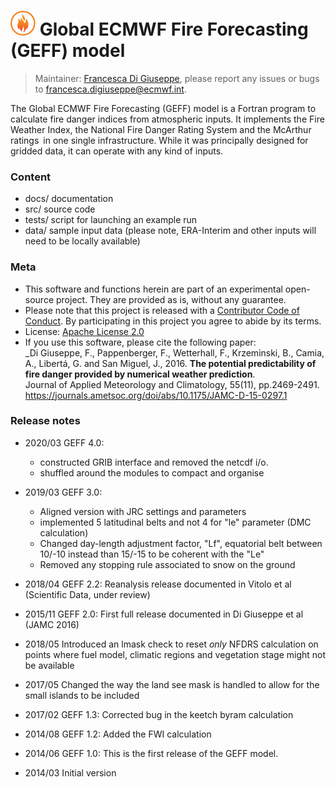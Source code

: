 # ![Logo](docs/geff-logo.png) Global ECMWF Fire Forecasting (GEFF) model

> Maintainer: [Francesca Di Giuseppe](https://www.ecmwf.int/en/about/who-we-are/staff-profiles/francesca-di-giuseppe), please report any issues or bugs to francesca.digiuseppe@ecmwf.int.

The Global ECMWF Fire Forecasting (GEFF) model is a Fortran program to calculate fire danger indices from atmospheric inputs.
It implements the Fire Weather Index, the National Fire Danger Rating System and the McArthur ratings in one single infrastructure.
While it was principally designed for gridded data, it can operate with any kind of inputs.

### Content

- docs/ documentation
- src/ source code
- tests/ script for launching an example run
- data/ sample input data (please note, ERA-Interim and other inputs will need to be locally available)

### Meta

- This software and functions herein are part of an experimental open-source project. They are provided as is, without any guarantee.
- Please note that this project is released with a [Contributor Code of Conduct](CONDUCT.md). By participating in this project you agree to abide by its terms.
- License: [Apache License 2.0](LICENSE)
- If you use this software, please cite the following paper:<br/>
  _Di Giuseppe, F., Pappenberger, F., Wetterhall, F., Krzeminski, B., Camia, A., Libertá, G. and San Miguel, J., 2016.
  **The potential predictability of fire danger provided by numerical weather prediction**.<br/>
  Journal of Applied Meteorology and Climatology, 55(11), pp.2469-2491. https://journals.ametsoc.org/doi/abs/10.1175/JAMC-D-15-0297.1

### Release notes
* 2020/03 GEFF 4.0:

	* constructed GRIB interface and removed the netcdf i/o.
	* shuffled around the modules to compact and organise 

* 2019/03 GEFF 3.0:

  * Aligned version with JRC settings and parameters
  * implemented 5 latitudinal belts and not 4 for "le" parameter (DMC calculation)
  * Changed day-length adjustment factor, "Lf", equatorial belt between 10/-10 instead than 15/-15 to be coherent with the "Le"
  * Removed any stopping rule associated to snow on the ground

* 2018/04 GEFF 2.2: Reanalysis release documented in Vitolo et al (Scientific Data, under review)

* 2015/11 GEFF 2.0: First full release documented in Di Giuseppe et al (JAMC 2016)

* 2018/05 Introduced an lmask check to reset *only* NFDRS calculation on points where fuel model, climatic regions and vegetation stage might not be available

* 2017/05 Changed the way the land see mask is handled to allow for the small islands to be included

* 2017/02 GEFF 1.3: Corrected bug in the keetch byram calculation

* 2014/08 GEFF 1.2: Added the FWI calculation

* 2014/06 GEFF 1.0: This is the first release of the GEFF model.

* 2014/03 Initial version

